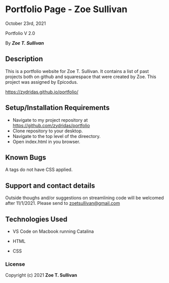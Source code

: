 # Portfolio Page - Zoe Sullivan

October 23rd, 2021

Portfolio V 2.0

By _**Zoe T. Sullivan**_

## Description

This is a portfolio website for Zoe T. Sullivan. It contains a list of past projects both on github and squarespace that were created by Zoe. This project was assigned by Epicodus.

<https://zydridas.github.io/portfolio/>

## Setup/Installation Requirements

* Navigate to my project repository at <https://github.com/zydridas/portfolio>
* Clone repository to your desktop.
* Navigate to the top level of the direectory.
* Open index.html in you browser.

## Known Bugs

A tags do not have CSS applied.

## Support and contact details

Outside thoughs and/or suggestions on streamlining code will be welcomed after 11/1/2021.
Please send to zoetsullivan@gmail.com

## Technologies Used

* VS Code on Macbook running Catalina

* HTML

* CSS

### License

Copyright (c) 2021 **Zoe T. Sullivan**
